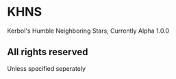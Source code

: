 # KHNS
Kerbol's Humble Neighboring Stars, 
Currently Alpha 1.0.0
## All rights reserved
Unless specified seperately
